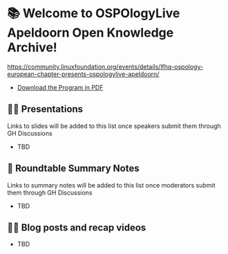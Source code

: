 # 📚 Welcome to OSPOlogyLive Apeldoorn Open Knowledge Archive! 
https://community.linuxfoundation.org/events/details/lfhq-ospology-european-chapter-presents-ospologylive-apeldoorn/

* [Download the Program in PDF](https://github.com/todogroup/ospology/files/14423688/OSPOlogyLive.Apeldoorn_finalAgenda.pdf)

## 👩‍🏫 Presentations

Links to slides will be added to this list once speakers submit them through GH Discussions

- TBD

## 📝 Roundtable Summary Notes

Links to summary notes will be added to this list once moderators submit them through GH Discussions

- TBD

## 👩‍🏫 Blog posts and recap videos

- TBD

